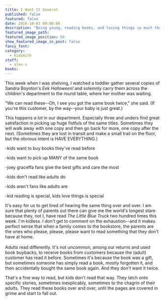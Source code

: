 ```yaml
---
title: I Want It Several
published: false
featured: false
date: 2016-10-01 09:00:00
description: "Being young, reading books, and loving things so much that all isn't enough."
featured_image_path:
featured_image_position: 50
show_featured_image_in_post: false
fancy_font:
category:
  - kidsmith
staff:
  - alex-s
books:
---
```



This week when I was shelving, I watched a toddler gather several copies of Sandra Boynton's *Eek Halloween!* and solemnly carry them across the children's department to the round table, where her mother was waiting.

"We can read these--Oh, I see you got the same book twice," she said. (If you're this customer, by the way--your baby is just great.)

This happens *a lot* in our department. Especially three and unders find great satisfaction in picking up huge fistfuls of the same titles. Sometimes they will walk away with one copy and then go back for more, one copy after the next. (Sometimes they are lost in transit and make a small trail on the floor, but the obvious intent is HAVE EVERYTHING.)

-kids want to buy books they've read before

-kids want to pick up MANY of the same book

-joey graceffa fans give the best gifts and care the most

-kids don't read like adults do

-kids aren't fans like adults are

-kid reading is special, kids love things is special

It's easy for us to get tired of hearing the same thing over and over. I am sure that plenty of parents out there can give me the world's longest stare because they, not I, have read *The Little Blue Truck* two hundred times this week. I'm kidless. I don't get to comment on the exhaustion--and it makes perfect sense that when a family comes to the bookstore, the parents are the ones who please, please, please want to read something that they don't have at home.
<br>
<br>Adults read differently. It's not uncommon, among our returns and used book buybacks, to receive books from customers because the (adult) customer has read it before. Sometimes it's because the book was a gift, but sometimes someone has simply read a book, mostly forgotten it, and then accidentally bought the same book again. And they don't want it twice.

That's a fine way to read, but kids don't read that way. They latch onto specific stories, sometimes inexplicably, sometimes to the chagrin of their adults. They read these books over and over, until the pages are covered in grime and start to fall out.